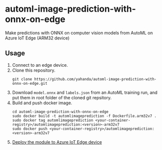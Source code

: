 # automl-image-prediction-with-onnx-on-edge
Make predictions with ONNX on computer vision models from AutoML on Azure IoT Edge (ARM32 device)

## Usage
1. Connect to an edge device.
1. Clone this repository.
    ```
    git clone https://github.com/yahanda/automl-image-prediction-with-onnx-on-edge.git
    ```
1. Download `model.onnx` and `labels.json` from an AutoML training run, and put them in root folder of the cloned git repsitory.
1. Build and push docker image.
    ```
    cd automl-image-prediction-with-onnx-on-edge
    sudo docker build -t automlimageprediction -f Dockerfile.arm32v7 .
    sudo docker tag automlimageprediction <your-container-registry>/automlimageprediction:<version>-arm32v7
    sudo docker push <your-container-registry>/automlimageprediction:<version>-arm32v7
    ```
1. [Deploy the module to Azure IoT Edge device](https://docs.microsoft.com/en-us/azure/iot-edge/how-to-deploy-modules-portal)



